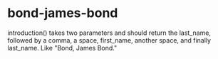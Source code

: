 # bond-james-bond

introduction() takes two parameters and should return the last_name, followed by a comma, a space, first_name, another space, and finally last_name. Like "Bond, James Bond."
